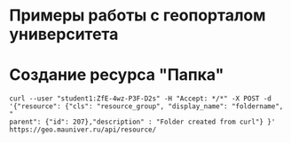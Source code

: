 # Примеры работы с геопорталом университета

# Создание ресурса "Папка"

```shell
curl --user "student1:ZfE-4wz-P3F-D2s" -H "Accept: */*" -X POST -d '{"resource": {"cls": "resource_group", "display_name": "foldername", "
parent": {"id": 207},"description" : "Folder created from curl"} }' https://geo.mauniver.ru/api/resource/
```